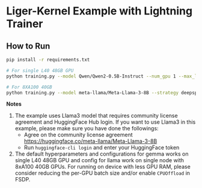 # Liger-Kernel Example with Lightning Trainer

## How to Run
```bash
pip install -r requirements.txt

# For single L40 48GB GPU
python training.py --model Qwen/Qwen2-0.5B-Instruct --num_gpu 1 --max_length 1024

# For 8XA100 40GB
python training.py --model meta-llama/Meta-Llama-3-8B --strategy deepspeed
```

**Notes**
1. The example uses Llama3 model that requires community license agreement and HuggingFace Hub login. If you want to use Llama3 in this example, please make sure you have done the followings:
    * Agree on the community license agreement https://huggingface.co/meta-llama/Meta-Llama-3-8B
    * Run `huggingface-cli login` and enter your HuggingFace token
2. The default hyperparameters and configurations for gemma works on single L40 48GB GPU and config for llama work on single node with 8xA100 40GB GPUs. For running on device with less GPU RAM, please consider reducing the per-GPU batch size and/or enable `CPUOffload` in FSDP.


<!-- Benchmark TBD -->
